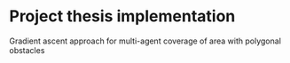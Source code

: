 # Project thesis implementation
Gradient ascent approach for multi-agent coverage of area with polygonal obstacles
